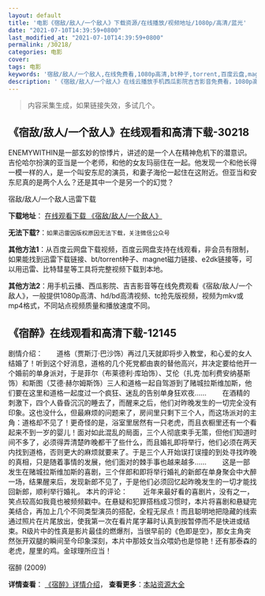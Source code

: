 ```yaml
---
layout: default
title: '电影《宿敌/敌人/一个敌人》下载资源/在线播放/视频地址/1080p/高清/蓝光'
date: "2021-07-10T14:39:59+0800"
last_modified_at: "2021-07-10T14:39:59+0800"
permalink: /30218/
categories: 电影
cover:
tags: 电影
keywords: '宿敌/敌人/一个敌人,在线免费看,1080p高清,bt种子,torrent,百度云盘,magnet,磁力链,迅雷下载资源'
description: '《宿敌/敌人/一个敌人》在线云播放手机西瓜影院吉吉影音免费看，1080p高清bd/hd未删减完整版和tc抢先枪版，mkv/mp4格式，附带bt/torrent种子、magnet/磁力链、百度云盘、网盘资源迅雷下载链接'
---
```


>内容采集生成，如果链接失效，多试几个。


## 《宿敌/敌人/一个敌人》在线观看和高清下载-30218

ENEMYWITHIN是一部玄妙的惊悸片，讲述的是一个人在精神危机下的潜意识。吉伦哈尔扮演的亚当是一个老师，和他的女友玛丽住在一起。他发现一个和他长得一模一样的人，是一个叫安东尼的演员，和妻子海伦一起住在这附近。但亚当和安东尼真的是两个人么？还是其中一个是另一个的幻觉？<span class="Apple-converted-space">


宿敌/敌人/一个敌人迅雷下载

**下载地址**： [在线观看下载 《宿敌/敌人/一个敌人》](https://www.993dy.com//vod-detail-id-18468.html) 


**无法下载?**：`如果迅雷因版权原因无法下载，关注微信公众号 `

**其他方法1**：从百度云网盘下载视频，百度云网盘支持在线观看，非会员有限制，如果能找到迅雷下载链接、bt/torrent种子、magnet磁力链接、e2dk链接等，可以用迅雷、比特彗星等工具将完整视频下载到本地。

**其他方法2**：用手机云播、西瓜影院、吉吉影音等在线免费观看《宿敌/敌人/一个敌人》，一般提供1080p高清、hd/bd高清视频、tc抢先版视频，视频为mkv或mp4格式，不同站点视频质量和播放速度不同。


## 《宿醉》在线观看和高清下载-12145

剧情介绍：　　道格（贾斯汀·巴沙饰）再过几天就即将步入教堂，和心爱的女人结婚了！听到这个好消息，道格的几个死党都由衷的替他高兴，并决定要给他开一个婚前的单身派对，于是菲尔（布莱德利·库珀饰）、艾伦（扎克·加利费安纳基斯饰）和斯图（艾德·赫尔姆斯饰）三人和道格一起自驾游到了赌城拉斯维加斯，他们要在这里和道格一起度过一个疯狂、迷乱的告别单身狂欢夜…… 　　在酒精的刺激下，四个人昏昏沉沉的睡去了，而醒来之后，他们对昨晚发生的一切完全没有印象。这也没什么，但最麻烦的问题来了，房间里只剩下三个人，而这场派对的主角：道格却不见了！更奇怪的是，浴室里居然有一只老虎，而且衣橱里还有一个看起来不到一岁的婴儿！面对如此混乱的局面，三个人彻底束手无策，但他们知道时间不多了，必须得弄清楚昨晚都干了些什么，而且婚礼即将举行，他们必须在两天内找到道格，否则更大的麻烦就要来了。于是三个人开始误打误撞的到处寻找昨晚的真相，只是随着事情的发展，他们面对的棘手事也越来越多…… 　　这是一部发生在赌城拉斯维加斯的喜剧，三个伴郎和即将举行婚礼的新郎在单身聚会中大醉一场，结果醒来后，发现新郎不见了，于是他们必须回忆起昨晚发生的一切才能找回新郎，顺利举行婚礼。 本片的评论： 　　近年来最好看的喜剧片，没有之一，笑点较高如我竟也被频频戳中。在悬疑和犯罪搭档成习惯时，本片将喜剧和悬疑完美结合，再加上几个不同类型演员的搭配，全程无尿点！而且聪明地把隐藏的线索通过照片在片尾放出，使我第一次在看片尾字幕时认真到按暂停而不是快进或结束。R级片中的性真是影片最佳的燃爆剂，当很早前的《色即是空》，那女主角突然张开双腿的瞬间至今印象深刻，本片中那妓女当众喂奶也是惊艳！还有那泰森的老虎，屋里的鸡。金球理所应当！


宿醉 (2009)

**详情查看**： [《宿醉》详情介绍](/movie/12145/)， **查看更多**：[本站资源大全](/movie/t/all/)

